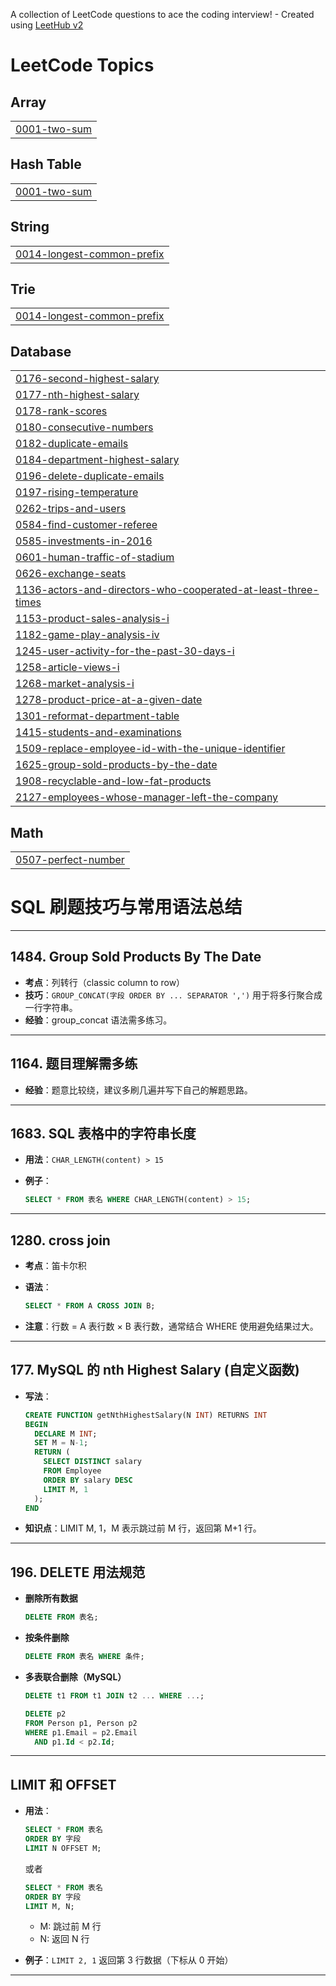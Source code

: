 
A collection of LeetCode questions to ace the coding interview! - Created using [LeetHub v2](https://github.com/arunbhardwaj/LeetHub-2.0)
<!---LeetCode Topics Start-->
# LeetCode Topics
## Array
|  |
| ------- |
| [0001-two-sum](https://github.com/Islene888/leetcode_recording/tree/master/0001-two-sum) |
## Hash Table
|  |
| ------- |
| [0001-two-sum](https://github.com/Islene888/leetcode_recording/tree/master/0001-two-sum) |
## String
|  |
| ------- |
| [0014-longest-common-prefix](https://github.com/Islene888/leetcode_recording/tree/master/0014-longest-common-prefix) |
## Trie
|  |
| ------- |
| [0014-longest-common-prefix](https://github.com/Islene888/leetcode_recording/tree/master/0014-longest-common-prefix) |
## Database
|  |
| ------- |
| [0176-second-highest-salary](https://github.com/Islene888/leetcode_recording/tree/master/0176-second-highest-salary) |
| [0177-nth-highest-salary](https://github.com/Islene888/leetcode_recording/tree/master/0177-nth-highest-salary) |
| [0178-rank-scores](https://github.com/Islene888/leetcode_recording/tree/master/0178-rank-scores) |
| [0180-consecutive-numbers](https://github.com/Islene888/leetcode_recording/tree/master/0180-consecutive-numbers) |
| [0182-duplicate-emails](https://github.com/Islene888/leetcode_recording/tree/master/0182-duplicate-emails) |
| [0184-department-highest-salary](https://github.com/Islene888/leetcode_recording/tree/master/0184-department-highest-salary) |
| [0196-delete-duplicate-emails](https://github.com/Islene888/leetcode_recording/tree/master/0196-delete-duplicate-emails) |
| [0197-rising-temperature](https://github.com/Islene888/leetcode_recording/tree/master/0197-rising-temperature) |
| [0262-trips-and-users](https://github.com/Islene888/leetcode_recording/tree/master/0262-trips-and-users) |
| [0584-find-customer-referee](https://github.com/Islene888/leetcode_recording/tree/master/0584-find-customer-referee) |
| [0585-investments-in-2016](https://github.com/Islene888/leetcode_recording/tree/master/0585-investments-in-2016) |
| [0601-human-traffic-of-stadium](https://github.com/Islene888/leetcode_recording/tree/master/0601-human-traffic-of-stadium) |
| [0626-exchange-seats](https://github.com/Islene888/leetcode_recording/tree/master/0626-exchange-seats) |
| [1136-actors-and-directors-who-cooperated-at-least-three-times](https://github.com/Islene888/leetcode_recording/tree/master/1136-actors-and-directors-who-cooperated-at-least-three-times) |
| [1153-product-sales-analysis-i](https://github.com/Islene888/leetcode_recording/tree/master/1153-product-sales-analysis-i) |
| [1182-game-play-analysis-iv](https://github.com/Islene888/leetcode_recording/tree/master/1182-game-play-analysis-iv) |
| [1245-user-activity-for-the-past-30-days-i](https://github.com/Islene888/leetcode_recording/tree/master/1245-user-activity-for-the-past-30-days-i) |
| [1258-article-views-i](https://github.com/Islene888/leetcode_recording/tree/master/1258-article-views-i) |
| [1268-market-analysis-i](https://github.com/Islene888/leetcode_recording/tree/master/1268-market-analysis-i) |
| [1278-product-price-at-a-given-date](https://github.com/Islene888/leetcode_recording/tree/master/1278-product-price-at-a-given-date) |
| [1301-reformat-department-table](https://github.com/Islene888/leetcode_recording/tree/master/1301-reformat-department-table) |
| [1415-students-and-examinations](https://github.com/Islene888/leetcode_recording/tree/master/1415-students-and-examinations) |
| [1509-replace-employee-id-with-the-unique-identifier](https://github.com/Islene888/leetcode_recording/tree/master/1509-replace-employee-id-with-the-unique-identifier) |
| [1625-group-sold-products-by-the-date](https://github.com/Islene888/leetcode_recording/tree/master/1625-group-sold-products-by-the-date) |
| [1908-recyclable-and-low-fat-products](https://github.com/Islene888/leetcode_recording/tree/master/1908-recyclable-and-low-fat-products) |
| [2127-employees-whose-manager-left-the-company](https://github.com/Islene888/leetcode_recording/tree/master/2127-employees-whose-manager-left-the-company) |
## Math
|  |
| ------- |
| [0507-perfect-number](https://github.com/Islene888/leetcode_recording/tree/master/0507-perfect-number) |
<!---LeetCode Topics End-->








# SQL 刷题技巧与常用语法总结

---

## 1484. Group Sold Products By The Date

* **考点**：列转行（classic column to row）
* **技巧**：`GROUP_CONCAT(字段 ORDER BY ... SEPARATOR ',')` 用于将多行聚合成一行字符串。
* **经验**：group\_concat 语法需多练习。

---

## 1164. 题目理解需多练

* **经验**：题意比较绕，建议多刷几遍并写下自己的解题思路。

---

## 1683. SQL 表格中的字符串长度

* **用法**：`CHAR_LENGTH(content) > 15`
* **例子**：

  ```sql
  SELECT * FROM 表名 WHERE CHAR_LENGTH(content) > 15;
  ```

---

## 1280. cross join

* **考点**：笛卡尔积
* **语法**：

  ```sql
  SELECT * FROM A CROSS JOIN B;
  ```
* **注意**：行数 = A 表行数 × B 表行数，通常结合 WHERE 使用避免结果过大。

---

## 177. MySQL 的 nth Highest Salary (自定义函数)

* **写法**：

  ```sql
  CREATE FUNCTION getNthHighestSalary(N INT) RETURNS INT
  BEGIN
    DECLARE M INT; 
    SET M = N-1; 
    RETURN (
      SELECT DISTINCT salary
      FROM Employee
      ORDER BY salary DESC
      LIMIT M, 1
    );
  END
  ```
* **知识点**：LIMIT M, 1，M 表示跳过前 M 行，返回第 M+1 行。

---

## 196. DELETE 用法规范

* **删除所有数据**

  ```sql
  DELETE FROM 表名;
  ```

* **按条件删除**

  ```sql
  DELETE FROM 表名 WHERE 条件;
  ```

* **多表联合删除（MySQL）**

  ```sql
  DELETE t1 FROM t1 JOIN t2 ... WHERE ...;
  ```

  ```sql
  DELETE p2 
  FROM Person p1, Person p2
  WHERE p1.Email = p2.Email 
    AND p1.Id < p2.Id;
  ```

---

## LIMIT 和 OFFSET

* **用法**：

  ```sql
  SELECT * FROM 表名
  ORDER BY 字段
  LIMIT N OFFSET M;
  ```

  或者

  ```sql
  SELECT * FROM 表名
  ORDER BY 字段
  LIMIT M, N;
  ```

  * M: 跳过前 M 行
  * N: 返回 N 行
* **例子**：`LIMIT 2, 1` 返回第 3 行数据（下标从 0 开始）

---

